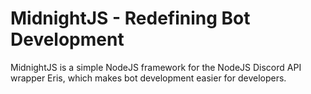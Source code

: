 # MidnightJS - Redefining Bot Development

MidnightJS is a simple NodeJS framework for the NodeJS Discord API wrapper Eris, which makes bot development easier for developers.
